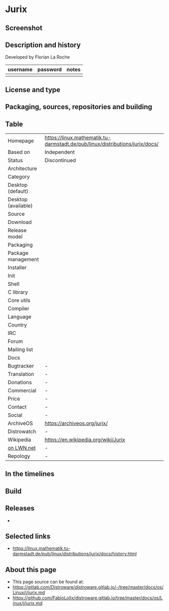 # Jurix

## Screenshot


## Description and history



Developed by Florian La Roche

| username | password | notes |
|----------|----------|-------|
|  |  |  |


## License and type




## Packaging, sources, repositories and building




## Table

|                       |  |
|-----------------------|--|
| Homepage              | <https://linux.mathematik.tu-darmstadt.de/pub/linux/distributions/jurix/docs/> |
| Based on              | Independent |
| Status                | Discontinued |
| Architecture          |  |
| Category              |  |
| Desktop (default)     |  |
| Desktop (available)   |  |
| Source                |  |
| Download              |  |
| Release model         |  |
| Packaging             |  |
| Package management    |  |
| Installer             |  |
| Init                  |  |
| Shell                 |  |
| C library             |  |
| Core utils            |  |
| Compiler              |  |
| Language              |  |
| Country               |  |
| IRC                   |  |
| Forum                 |  |
| Mailing list          |  |
| Docs                  |  |
| Bugtracker            | - |
| Translation           | - |
| Donations             | - |
| Commercial            | - |
| Price                 | - |
| Contact               | - |
| Social                | - |
| ArchiveOS             | <https://archiveos.org/jurix/> |
| Distrowatch           | - |
| Wikipedia             | <https://en.wikipedia.org/wiki/Jurix> |
| [on LWN.net](https://lwn.net/Distributions/) | - |
| Repology              | - |


## In the timelines


## Build


## Releases

* 


## Selected links

* <https://linux.mathematik.tu-darmstadt.de/pub/linux/distributions/jurix/docs/history.html>

## About this page

* This page source can be found at:
* <https://gitlab.com/Distroware/distroware.gitlab.io/-/tree/master/docs/os/Linux/j/jurix.md>
* <https://github.com/FabioLolix/distroware.gitlab.io/tree/master/docs/os/Linux/j/jurix.md>